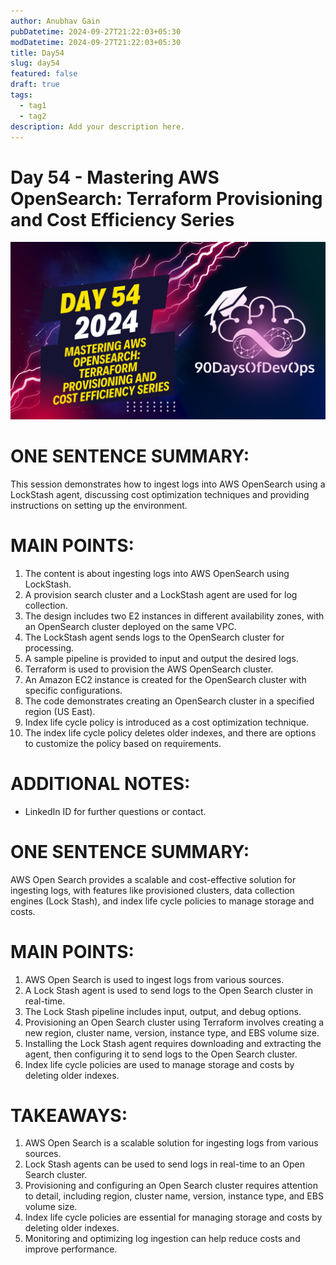 ```yaml
---
author: Anubhav Gain
pubDatetime: 2024-09-27T21:22:03+05:30
modDatetime: 2024-09-27T21:22:03+05:30
title: Day54
slug: day54
featured: false
draft: true
tags:
  - tag1
  - tag2
description: Add your description here.
---
```


# Day 54 - Mastering AWS OpenSearch: Terraform Provisioning and Cost Efficiency Series

[![Watch the video](thumbnails/day54.png)](https://www.youtube.com/watch?v=GYrCbUqHPi4)

# ONE SENTENCE SUMMARY:

This session demonstrates how to ingest logs into AWS OpenSearch using a LockStash agent, discussing cost optimization techniques and providing instructions on setting up the environment.

# MAIN POINTS:

1. The content is about ingesting logs into AWS OpenSearch using LockStash.
2. A provision search cluster and a LockStash agent are used for log collection.
3. The design includes two E2 instances in different availability zones, with an OpenSearch cluster deployed on the same VPC.
4. The LockStash agent sends logs to the OpenSearch cluster for processing.
5. A sample pipeline is provided to input and output the desired logs.
6. Terraform is used to provision the AWS OpenSearch cluster.
7. An Amazon EC2 instance is created for the OpenSearch cluster with specific configurations.
8. The code demonstrates creating an OpenSearch cluster in a specified region (US East).
9. Index life cycle policy is introduced as a cost optimization technique.
10. The index life cycle policy deletes older indexes, and there are options to customize the policy based on requirements.

# ADDITIONAL NOTES:

- LinkedIn ID for further questions or contact.

# ONE SENTENCE SUMMARY:

AWS Open Search provides a scalable and cost-effective solution for ingesting logs, with features like provisioned clusters, data collection engines (Lock Stash), and index life cycle policies to manage storage and costs.

# MAIN POINTS:

1. AWS Open Search is used to ingest logs from various sources.
2. A Lock Stash agent is used to send logs to the Open Search cluster in real-time.
3. The Lock Stash pipeline includes input, output, and debug options.
4. Provisioning an Open Search cluster using Terraform involves creating a new region, cluster name, version, instance type, and EBS volume size.
5. Installing the Lock Stash agent requires downloading and extracting the agent, then configuring it to send logs to the Open Search cluster.
6. Index life cycle policies are used to manage storage and costs by deleting older indexes.

# TAKEAWAYS:

1. AWS Open Search is a scalable solution for ingesting logs from various sources.
2. Lock Stash agents can be used to send logs in real-time to an Open Search cluster.
3. Provisioning and configuring an Open Search cluster requires attention to detail, including region, cluster name, version, instance type, and EBS volume size.
4. Index life cycle policies are essential for managing storage and costs by deleting older indexes.
5. Monitoring and optimizing log ingestion can help reduce costs and improve performance.
